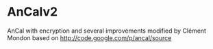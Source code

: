 AnCalv2
=======

AnCal with encryption and several improvements
modified by Clément Mondon
based on http://code.google.com/p/ancal/source
